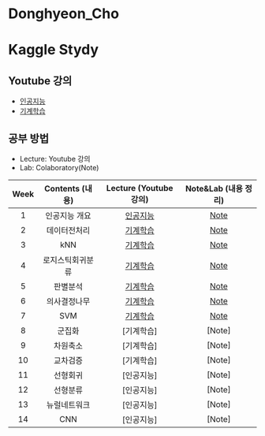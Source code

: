 # Donghyeon_Cho
# Kaggle Stydy

## Youtube 강의
- [인공지능](https://www.youtube.com/playlist?list=PL1xKqHsVFgvmIAJBy-cbB9zQcnMb6zsT2)
- [기계학습](https://www.youtube.com/playlist?list=PL1xKqHsVFgvnQQY9L4n1MFyy-6eixTekU)

## 공부 방법
- Lecture: Youtube 강의
- Lab: Colaboratory(Note)

| Week | Contents (내용) | Lecture (Youtube 강의) | Note&Lab (내용 정리) |
|:---:|:---:|:---:|:---:|
| 1 | 인공지능 개요 | [인공지능](https://www.youtube.com/watch?v=ny48cBIKtiY&list=PL1xKqHsVFgvmIAJBy-cbB9zQcnMb6zsT2&index=4) | [Note](https://github.com/Sejong-Kaggle-Study-3rd/Donghyeon_Cho/blob/main/week_1.ipynb) |
| 2 | 데이터전처리 | [기계학습](https://www.youtube.com/watch?v=gVdkxfYQtG0&list=PL1xKqHsVFgvnQQY9L4n1MFyy-6eixTekU&index=5) | [Note](https://github.com/hyeon9698/Donghyeon_Cho/blob/main/week_2.ipynb) |
| 3 | kNN | [기계학습](https://www.youtube.com/watch?v=siYSp7pnHDA&list=PL1xKqHsVFgvnQQY9L4n1MFyy-6eixTekU&index=8&t=250s) | [Note](https://github.com/Sejong-Kaggle-Study-3rd/Donghyeon_Cho/blob/main/week_3.ipynb) |
| 4 | 로지스틱회귀분류 | [기계학습](https://www.youtube.com/watch?v=uT3hiE7xUtE&list=PL1xKqHsVFgvnQQY9L4n1MFyy-6eixTekU&index=12&t=1907s) | [Note](https://github.com/hyeon9698/Donghyeon_Cho/blob/main/week_4/week_4_Logistic_Regression_%EC%8B%A4%EC%8A%B5.ipynb) |
| 5 | 판별분석 | [기계학습](https://www.youtube.com/watch?v=geIlsP8aPvg&list=PL1xKqHsVFgvnQQY9L4n1MFyy-6eixTekU&index=15) | [Note](https://github.com/hyeon9698/Donghyeon_Cho/blob/main/week_5/05%EC%9E%A5_%ED%8C%90%EB%B3%84%EB%B6%84%EC%84%9D.ipynb) |
| 6 | 의사결정나무 | [기계학습](https://www.youtube.com/watch?v=CC96qKl6etU&list=PL1xKqHsVFgvnQQY9L4n1MFyy-6eixTekU&index=16) | [Note](https://github.com/hyeon9698/Donghyeon_Cho/tree/main/week_6) |
| 7 | SVM | [기계학습](https://www.youtube.com/watch?v=7kvkkjkloKQ&list=PL1xKqHsVFgvnQQY9L4n1MFyy-6eixTekU&index=25&t=1737s) | [Note](https://github.com/hyeon9698/Donghyeon_Cho/tree/main/week_7) |
| 8 | 군집화 | [기계학습] | [Note] |
| 9 | 차원축소 | [기계학습] | [Note] |
| 10 | 교차검증 | [기계학습] | [Note] |
| 11 | 선형회귀 | [인공지능] | [Note] |
| 12 | 선형분류 | [인공지능] | [Note] |
| 13 | 뉴럴네트워크 | [인공지능] | [Note] |
| 14 | CNN | [인공지능] | [Note] |
